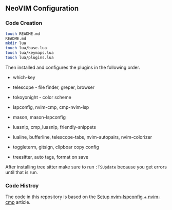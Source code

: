 ## NeoVIM Configuration

### Code Creation

```bash
touch README.md
README.md
mkdir lua
touch lua/base.lua
touch lua/keymaps.lua
touch lua/plugins.lua
```

Then installed and configures the plugins in the following order.

- which-key
- telescope - file finder, greper, browser
- tokoyonight - color scheme

- lspconfig, nvim-cmp, cmp-nvim-lsp 
- mason, mason-lspconfig
- luasnip, cmp_luasnip, friendly-snippets 
- lualine, bufferline, telescope-tabs, nvim-autopairs, nvim-colorizer
- toggleterm, gitsign, clipboar copy config
- treesitter, auto tags, format on save

After installing tree sitter make sure to run `:TSUpdate` because
you get errors until that is run.

### Code Histroy

The code in this repository is based on the
[Setup nvim-lspconfig + nvim-cmp](https://vonheikemen.github.io/devlog/tools/setup-nvim-lspconfig-plus-nvim-cmp/)
article.

